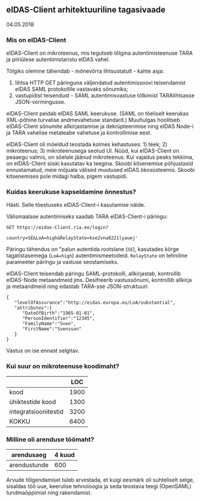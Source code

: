 
## eIDAS-Client arhitektuuriline tagasivaade

04.05.2018

### Mis on eIDAS-Client
eIDAS-Client on mikroteenus, mis tegutseb tõlgina autentimisteenuse TARA ja piiriülese autentimistaristu eIDAS vahel.

Tõlgiks olemine tähendab - mõnevõrra lihtsustatult - kahte asja:
1) lihtsa HTTP GET päringuna väljendatud autentimissoovi teisendamist eIDAS SAML protokollile vastavaks sõnumiks;
2) vastupidist teisendust - SAML autentimisvastuse tõlkimist TARAlihtsasse JSON-vormingusse.

eIDAS-Client peidab eIDAS SAML keerukuse. (SAML on tõeliselt keerukas XML-põhine turvalise andmevahetuse standard.) Muuhulgas hoolitseb eIDAS-Client sõnumite allkirjastamise ja dekrüpteerimise ning eIDAS Node-i ja TARA vahelise metateabe vahetuse ja kontrollimise eest.

eIDAS-Client oli mõeldud teostada kolmes kehastuses: 1) teek; 2) mikroteenus; 3) mikroteenusega seotud UI. Nüüd, kui eIDAS-Client on peaaegu valmis, on sõelale  jäänud mikroteenus. Kui vajadus peaks tekkima, on eIDAS-Client siiski kasutatav ka teegina. Skoobi kitsenemise põhjustasid ennustamatud, meie mõjuala välised muutused eIDAS ökosüsteemis. Skoobi kitsenemises pole midagi halba, pigem vastupidi.

### Kuidas keerukuse kapseldamine õnnestus?

Hästi. Selle tõestuseks eIDAS-Client-i kasutamise näide.

Välismaalase autentimiseks saadab TARA eIDAS-Client-i päringu:


```
GET https://eidas-Client.ria.ee/login?

country=SE&LoA=high&RelayState=kse2vna8221lyauej'
```

Päringu tähendus on "palun autentida rootslane (`SE`), kasutades kõrge tagatistasemega (`LoA=high`) autentimismeetodeid. `RelayState` on tehniline parameeter päringu ja vastuse seostamiseks.

eIDAS-Client teisendab päringu SAML-protokolli, allkirjastab, kontrollib eIDAS-Node metaandmeid jms. Desifreerib vastussõnumi, kontrollib allkirja ja metaandmeid ning edastab TARA-sse JSON-struktuuri:

```
{
   "levelOfAssurance":"http://eidas.europa.eu/LoA/substantial",
   "attributes":{
      "DateOfBirth":"1965-01-01",
      "PersonIdentifier":"12345",
      "FamilyName":"Sven",
      "FirstName":"Svensson"
   }
}
```

Vastus on ise ennast selgitav.

### Kui suur on mikroteenuse koodimaht?

|     | LOC        |
|------|-----------|
| kood | 1900 |
| ühiktestide kood | 1300 |
| integratsioonitestid | 3200 |
| KOKKU | 6400 |

### Milline oli arenduse töömaht?

| arendusaeg | 4 kuud | 
|------|-----------|
| arendustunde | 600  |

Arvude tõlgendamisel tuleb arvestada, et kuigi eesmärk oli suhteliselt selge, sisaldas töö uue, keerulise tehnoloogia ja seda teostava teegi (OpenSAML) tundmaõppimist ning rakendamist.
